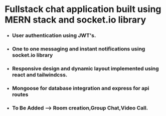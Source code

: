 # Fullstack chat application built using MERN stack and socket.io library

* ### User authentication using JWT's.
* ### One to one messaging and instant notifications using socket.io library
* ### Responsive design and dynamic layout implemented using react and tailwindcss.
* ### Mongoose for database integration and express for api routes
* ### To Be Added --> Room creation,Group Chat,Video Call.
